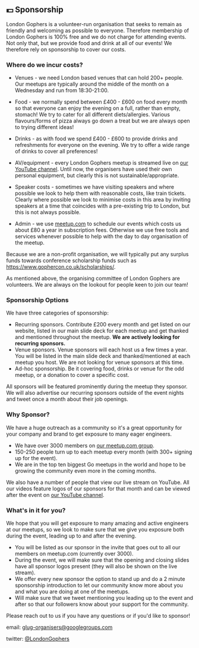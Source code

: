 ## 💵 Sponsorship

London Gophers is a volunteer-run organisation that seeks to remain as friendly and welcoming as possible to everyone. Therefore membership of London Gophers is 100% free and we do not charge for attending events. Not only that, but we provide food and drink at all of our events! We therefore rely on sponsorship to cover our costs.

### Where do we incur costs?
* Venues - we need London based venues that can hold 200+ people. Our meetups are typically around the middle of the month on a Wednesday and run from 18:30-21:00.

* Food - we normally spend between £400 - £600 on food every month so that everyone can enjoy the evening on a full, rather than empty, stomach! We try to cater for all different diets/allergies. Various flavours/forms of pizza always go down a treat but we are always open to trying different ideas!

* Drinks - as with food we spend £400 - £600 to provide drinks and refreshments for everyone on the evening. We try to offer a wide range of drinks to cover all preferences!

* AV/equipment - every London Gophers meetup is streamed live on [our YouTube channel](https://www.youtube.com/c/LondonGophers). Until now, the organisers have used their own personal equipment, but clearly this is not sustainable/appropriate.

* Speaker costs - sometimes we have visiting speakers and where possible we look to help them with reasonable costs, like train tickets. Clearly where possible we look to minimise costs in this area by inviting speakers at a time that coincides with a pre-existing trip to London, but this is not always possible.

* Admin - we use [meetup.com](https://www.meetup.com/) to schedule our events which costs us about £80 a year in subscription fees. Otherwise we use free tools and services whenever possible to help with the day to day organisation of the meetup.

Because we are a non-profit organisation, we will typically put any surplus funds towards conference scholarship funds such as https://www.gophercon.co.uk/scholarships/.

As mentioned above, the organising committee of London Gophers are volunteers. We are always on the lookout for people keen to join our team!

### Sponsorship Options
We have three categories of sponsorship:

* Recurring sponsors. Contribute £200 every month and get listed on our website, listed in our main slide deck for each meetup and get thanked and mentioned throughout the meetup. **We are actively looking for recurring sponsors.**
* Venue sponsors. Venue sponsors will each host us a few times a year. You will be listed in the main slide deck and thanked/mentioned at each meetup you host. We are not looking for venue sponsors at this time.
* Ad-hoc sponsorship. Be it covering food, drinks or venue for the odd meetup, or a donation to cover a specific cost.

All sponsors will be featured prominently during the meetup they sponsor. We will also advertise our recurring sponsors outside of the event nights and tweet once a month about their job openings.

### Why Sponsor?

We have a huge outreach as a community so it's a great opportunity for your company and brand to get exposure to many eager engineers.
- We have over 3000 members on [our meetup.com group](https://www.meetup.com/Go-London-User-Group/).
- 150-250 people turn up to each meetup every month (with 300+ signing up for the event).
- We are in the top ten biggest Go meetups in the world and hope to be growing the community even more in the coming months.

We also have a number of people that view our live stream on YouTube. All our videos feature logos of our sponsors for that month and can be viewed after the event on [our YouTube channel](https://www.youtube.com/c/LondonGophers).

### What's in it for you?

We hope that you will get exposure to many amazing and active engineers at our meetups, so we look to make sure that we give you exposure both during the event, leading up to and after the evening.

- You will be listed as our sponsor in the invite that goes out to all our members on meetup.com (currently over 3000).
- During the event, we will make sure that the opening and closing slides have all sponsor logos present (they will also be shown on the live stream).
- We offer every new sponsor the option to stand up and do a 2 minute sponsorship introduction to let our community know more about you and what you are doing at one of the meetups.
- Will make sure that we tweet mentioning you leading up to the event and after so that our followers know about your support for the community.

Please reach out to us if you have any questions or if you'd like to sponsor!

email: glug-organisers@googlegroups.com

twitter: [@LondonGophers](https://twitter.com/LondonGophers)
